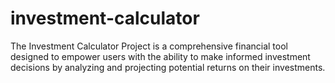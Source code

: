 # investment-calculator
The Investment Calculator Project is a comprehensive financial tool designed to empower users with the ability to make informed investment decisions by analyzing and projecting potential returns on their investments. 
